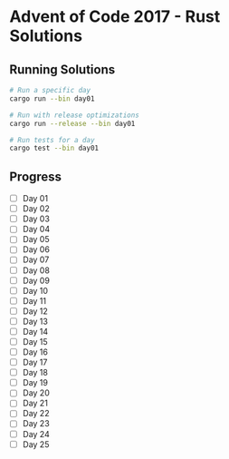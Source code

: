 # Advent of Code 2017 - Rust Solutions

## Running Solutions

```bash
# Run a specific day
cargo run --bin day01

# Run with release optimizations
cargo run --release --bin day01

# Run tests for a day
cargo test --bin day01
```

## Progress

- [ ] Day 01
- [ ] Day 02
- [ ] Day 03
- [ ] Day 04
- [ ] Day 05
- [ ] Day 06
- [ ] Day 07
- [ ] Day 08
- [ ] Day 09
- [ ] Day 10
- [ ] Day 11
- [ ] Day 12
- [ ] Day 13
- [ ] Day 14
- [ ] Day 15
- [ ] Day 16
- [ ] Day 17
- [ ] Day 18
- [ ] Day 19
- [ ] Day 20
- [ ] Day 21
- [ ] Day 22
- [ ] Day 23
- [ ] Day 24
- [ ] Day 25
